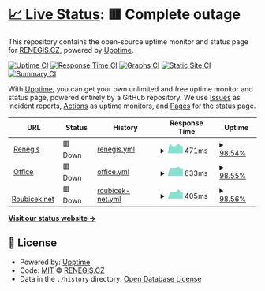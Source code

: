 # [📈 Live Status](https://renegis.github.io/upptime): <!--live status--> **🟥 Complete outage**

This repository contains the open-source uptime monitor and status page for [RENEGIS.CZ](https://renegis.github.io/upptime), powered by [Upptime](https://github.com/upptime/upptime).

[![Uptime CI](https://github.com/renegis/upptime/workflows/Uptime%20CI/badge.svg)](https://github.com/renegis/upptime/actions?query=workflow%3A%22Uptime+CI%22)
[![Response Time CI](https://github.com/renegis/upptime/workflows/Response%20Time%20CI/badge.svg)](https://github.com/renegis/upptime/actions?query=workflow%3A%22Response+Time+CI%22)
[![Graphs CI](https://github.com/renegis/upptime/workflows/Graphs%20CI/badge.svg)](https://github.com/renegis/upptime/actions?query=workflow%3A%22Graphs+CI%22)
[![Static Site CI](https://github.com/renegis/upptime/workflows/Static%20Site%20CI/badge.svg)](https://github.com/renegis/upptime/actions?query=workflow%3A%22Static+Site+CI%22)
[![Summary CI](https://github.com/renegis/upptime/workflows/Summary%20CI/badge.svg)](https://github.com/renegis/upptime/actions?query=workflow%3A%22Summary+CI%22)

With [Upptime](https://upptime.js.org), you can get your own unlimited and free uptime monitor and status page, powered entirely by a GitHub repository. We use [Issues](https://github.com/renegis/upptime/issues) as incident reports, [Actions](https://github.com/renegis/upptime/actions) as uptime monitors, and [Pages](https://renegis.github.io/upptime) for the status page.

<!--start: status pages-->
<!-- This summary is generated by Upptime (https://github.com/upptime/upptime) -->
<!-- Do not edit this manually, your changes will be overwritten -->
<!-- prettier-ignore -->
| URL | Status | History | Response Time | Uptime |
| --- | ------ | ------- | ------------- | ------ |
| <img alt="" src="https://icons.duckduckgo.com/ip3/www.renegis.cz.ico" height="13"> [Renegis](https://www.renegis.cz) | 🟥 Down | [renegis.yml](https://github.com/renegis/upptime/commits/HEAD/history/renegis.yml) | <details><summary><img alt="Response time graph" src="./graphs/renegis/response-time-week.png" height="20"> 471ms</summary><br><a href="https://renegis.github.io/upptime/history/renegis"><img alt="Response time 673" src="https://img.shields.io/endpoint?url=https%3A%2F%2Fraw.githubusercontent.com%2Frenegis%2Fupptime%2FHEAD%2Fapi%2Frenegis%2Fresponse-time.json"></a><br><a href="https://renegis.github.io/upptime/history/renegis"><img alt="24-hour response time 447" src="https://img.shields.io/endpoint?url=https%3A%2F%2Fraw.githubusercontent.com%2Frenegis%2Fupptime%2FHEAD%2Fapi%2Frenegis%2Fresponse-time-day.json"></a><br><a href="https://renegis.github.io/upptime/history/renegis"><img alt="7-day response time 471" src="https://img.shields.io/endpoint?url=https%3A%2F%2Fraw.githubusercontent.com%2Frenegis%2Fupptime%2FHEAD%2Fapi%2Frenegis%2Fresponse-time-week.json"></a><br><a href="https://renegis.github.io/upptime/history/renegis"><img alt="30-day response time 509" src="https://img.shields.io/endpoint?url=https%3A%2F%2Fraw.githubusercontent.com%2Frenegis%2Fupptime%2FHEAD%2Fapi%2Frenegis%2Fresponse-time-month.json"></a><br><a href="https://renegis.github.io/upptime/history/renegis"><img alt="1-year response time 658" src="https://img.shields.io/endpoint?url=https%3A%2F%2Fraw.githubusercontent.com%2Frenegis%2Fupptime%2FHEAD%2Fapi%2Frenegis%2Fresponse-time-year.json"></a></details> | <details><summary><a href="https://renegis.github.io/upptime/history/renegis">98.54%</a></summary><a href="https://renegis.github.io/upptime/history/renegis"><img alt="All-time uptime 90.27%" src="https://img.shields.io/endpoint?url=https%3A%2F%2Fraw.githubusercontent.com%2Frenegis%2Fupptime%2FHEAD%2Fapi%2Frenegis%2Fuptime.json"></a><br><a href="https://renegis.github.io/upptime/history/renegis"><img alt="24-hour uptime 89.76%" src="https://img.shields.io/endpoint?url=https%3A%2F%2Fraw.githubusercontent.com%2Frenegis%2Fupptime%2FHEAD%2Fapi%2Frenegis%2Fuptime-day.json"></a><br><a href="https://renegis.github.io/upptime/history/renegis"><img alt="7-day uptime 98.54%" src="https://img.shields.io/endpoint?url=https%3A%2F%2Fraw.githubusercontent.com%2Frenegis%2Fupptime%2FHEAD%2Fapi%2Frenegis%2Fuptime-week.json"></a><br><a href="https://renegis.github.io/upptime/history/renegis"><img alt="30-day uptime 95.63%" src="https://img.shields.io/endpoint?url=https%3A%2F%2Fraw.githubusercontent.com%2Frenegis%2Fupptime%2FHEAD%2Fapi%2Frenegis%2Fuptime-month.json"></a><br><a href="https://renegis.github.io/upptime/history/renegis"><img alt="1-year uptime 80.21%" src="https://img.shields.io/endpoint?url=https%3A%2F%2Fraw.githubusercontent.com%2Frenegis%2Fupptime%2FHEAD%2Fapi%2Frenegis%2Fuptime-year.json"></a></details>
| <img alt="" src="https://icons.duckduckgo.com/ip3/office.roubicek.net.ico" height="13"> [Office](https://office.roubicek.net) | 🟥 Down | [office.yml](https://github.com/renegis/upptime/commits/HEAD/history/office.yml) | <details><summary><img alt="Response time graph" src="./graphs/office/response-time-week.png" height="20"> 633ms</summary><br><a href="https://renegis.github.io/upptime/history/office"><img alt="Response time 535" src="https://img.shields.io/endpoint?url=https%3A%2F%2Fraw.githubusercontent.com%2Frenegis%2Fupptime%2FHEAD%2Fapi%2Foffice%2Fresponse-time.json"></a><br><a href="https://renegis.github.io/upptime/history/office"><img alt="24-hour response time 612" src="https://img.shields.io/endpoint?url=https%3A%2F%2Fraw.githubusercontent.com%2Frenegis%2Fupptime%2FHEAD%2Fapi%2Foffice%2Fresponse-time-day.json"></a><br><a href="https://renegis.github.io/upptime/history/office"><img alt="7-day response time 633" src="https://img.shields.io/endpoint?url=https%3A%2F%2Fraw.githubusercontent.com%2Frenegis%2Fupptime%2FHEAD%2Fapi%2Foffice%2Fresponse-time-week.json"></a><br><a href="https://renegis.github.io/upptime/history/office"><img alt="30-day response time 674" src="https://img.shields.io/endpoint?url=https%3A%2F%2Fraw.githubusercontent.com%2Frenegis%2Fupptime%2FHEAD%2Fapi%2Foffice%2Fresponse-time-month.json"></a><br><a href="https://renegis.github.io/upptime/history/office"><img alt="1-year response time 542" src="https://img.shields.io/endpoint?url=https%3A%2F%2Fraw.githubusercontent.com%2Frenegis%2Fupptime%2FHEAD%2Fapi%2Foffice%2Fresponse-time-year.json"></a></details> | <details><summary><a href="https://renegis.github.io/upptime/history/office">98.55%</a></summary><a href="https://renegis.github.io/upptime/history/office"><img alt="All-time uptime 98.36%" src="https://img.shields.io/endpoint?url=https%3A%2F%2Fraw.githubusercontent.com%2Frenegis%2Fupptime%2FHEAD%2Fapi%2Foffice%2Fuptime.json"></a><br><a href="https://renegis.github.io/upptime/history/office"><img alt="24-hour uptime 89.83%" src="https://img.shields.io/endpoint?url=https%3A%2F%2Fraw.githubusercontent.com%2Frenegis%2Fupptime%2FHEAD%2Fapi%2Foffice%2Fuptime-day.json"></a><br><a href="https://renegis.github.io/upptime/history/office"><img alt="7-day uptime 98.55%" src="https://img.shields.io/endpoint?url=https%3A%2F%2Fraw.githubusercontent.com%2Frenegis%2Fupptime%2FHEAD%2Fapi%2Foffice%2Fuptime-week.json"></a><br><a href="https://renegis.github.io/upptime/history/office"><img alt="30-day uptime 95.63%" src="https://img.shields.io/endpoint?url=https%3A%2F%2Fraw.githubusercontent.com%2Frenegis%2Fupptime%2FHEAD%2Fapi%2Foffice%2Fuptime-month.json"></a><br><a href="https://renegis.github.io/upptime/history/office"><img alt="1-year uptime 99.23%" src="https://img.shields.io/endpoint?url=https%3A%2F%2Fraw.githubusercontent.com%2Frenegis%2Fupptime%2FHEAD%2Fapi%2Foffice%2Fuptime-year.json"></a></details>
| <img alt="" src="https://icons.duckduckgo.com/ip3/www.roubicek.net.ico" height="13"> [Roubicek.net](https://www.roubicek.net) | 🟥 Down | [roubicek-net.yml](https://github.com/renegis/upptime/commits/HEAD/history/roubicek-net.yml) | <details><summary><img alt="Response time graph" src="./graphs/roubicek-net/response-time-week.png" height="20"> 405ms</summary><br><a href="https://renegis.github.io/upptime/history/roubicek-net"><img alt="Response time 528" src="https://img.shields.io/endpoint?url=https%3A%2F%2Fraw.githubusercontent.com%2Frenegis%2Fupptime%2FHEAD%2Fapi%2Froubicek-net%2Fresponse-time.json"></a><br><a href="https://renegis.github.io/upptime/history/roubicek-net"><img alt="24-hour response time 378" src="https://img.shields.io/endpoint?url=https%3A%2F%2Fraw.githubusercontent.com%2Frenegis%2Fupptime%2FHEAD%2Fapi%2Froubicek-net%2Fresponse-time-day.json"></a><br><a href="https://renegis.github.io/upptime/history/roubicek-net"><img alt="7-day response time 405" src="https://img.shields.io/endpoint?url=https%3A%2F%2Fraw.githubusercontent.com%2Frenegis%2Fupptime%2FHEAD%2Fapi%2Froubicek-net%2Fresponse-time-week.json"></a><br><a href="https://renegis.github.io/upptime/history/roubicek-net"><img alt="30-day response time 435" src="https://img.shields.io/endpoint?url=https%3A%2F%2Fraw.githubusercontent.com%2Frenegis%2Fupptime%2FHEAD%2Fapi%2Froubicek-net%2Fresponse-time-month.json"></a><br><a href="https://renegis.github.io/upptime/history/roubicek-net"><img alt="1-year response time 519" src="https://img.shields.io/endpoint?url=https%3A%2F%2Fraw.githubusercontent.com%2Frenegis%2Fupptime%2FHEAD%2Fapi%2Froubicek-net%2Fresponse-time-year.json"></a></details> | <details><summary><a href="https://renegis.github.io/upptime/history/roubicek-net">98.56%</a></summary><a href="https://renegis.github.io/upptime/history/roubicek-net"><img alt="All-time uptime 89.26%" src="https://img.shields.io/endpoint?url=https%3A%2F%2Fraw.githubusercontent.com%2Frenegis%2Fupptime%2FHEAD%2Fapi%2Froubicek-net%2Fuptime.json"></a><br><a href="https://renegis.github.io/upptime/history/roubicek-net"><img alt="24-hour uptime 89.90%" src="https://img.shields.io/endpoint?url=https%3A%2F%2Fraw.githubusercontent.com%2Frenegis%2Fupptime%2FHEAD%2Fapi%2Froubicek-net%2Fuptime-day.json"></a><br><a href="https://renegis.github.io/upptime/history/roubicek-net"><img alt="7-day uptime 98.56%" src="https://img.shields.io/endpoint?url=https%3A%2F%2Fraw.githubusercontent.com%2Frenegis%2Fupptime%2FHEAD%2Fapi%2Froubicek-net%2Fuptime-week.json"></a><br><a href="https://renegis.github.io/upptime/history/roubicek-net"><img alt="30-day uptime 95.63%" src="https://img.shields.io/endpoint?url=https%3A%2F%2Fraw.githubusercontent.com%2Frenegis%2Fupptime%2FHEAD%2Fapi%2Froubicek-net%2Fuptime-month.json"></a><br><a href="https://renegis.github.io/upptime/history/roubicek-net"><img alt="1-year uptime 80.23%" src="https://img.shields.io/endpoint?url=https%3A%2F%2Fraw.githubusercontent.com%2Frenegis%2Fupptime%2FHEAD%2Fapi%2Froubicek-net%2Fuptime-year.json"></a></details>

<!--end: status pages-->

[**Visit our status website →**](https://renegis.github.io/upptime)

## 📄 License

- Powered by: [Upptime](https://github.com/upptime/upptime)
- Code: [MIT](./LICENSE) © [RENEGIS.CZ](https://renegis.github.io/upptime)
- Data in the `./history` directory: [Open Database License](https://opendatacommons.org/licenses/odbl/1-0/)
